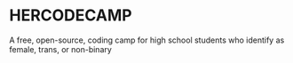 # HERCODECAMP
A free, open-source, coding camp for high school students who identify as female, trans, or non-binary
